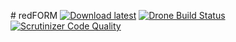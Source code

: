 # redFORM [![Download latest](https://img.shields.io/badge/Download-stable-brightgreen.svg)](https://github.com/redCOMPONENT-COM/redFORM/releases/latest) [![Drone Build Status](http://qa.redweb.dk/api/badges/redCOMPONENT-COM/redFORM/status.svg?branch=master)](http://qa.redweb.dk/redCOMPONENT-COM/redFORM) [![Scrutinizer Code Quality](https://scrutinizer-ci.com/g/redCOMPONENT-COM/redFORM/badges/quality-score.png?b=master&s=50257534da9c62dead13cbba077ad054f7cbbc81)](https://scrutinizer-ci.com/g/redCOMPONENT-COM/redFORM/?branch=master)
